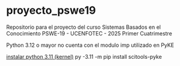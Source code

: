 # proyecto_pswe19
Repositorio para el proyecto del curso Sistemas Basados en el Conocimiento PSWE-19 - UCENFOTEC - 2025 Primer Cuatrimestre




Python 3.12 o mayor no cuenta con el modulo imp utilizado en PyKE

[instalar python 3.11 (kernel)](https://www.youtube.com/watch?v=IHSxLOCEiNE&t=1s) 
py -3.11 -m pip install scitools-pyke